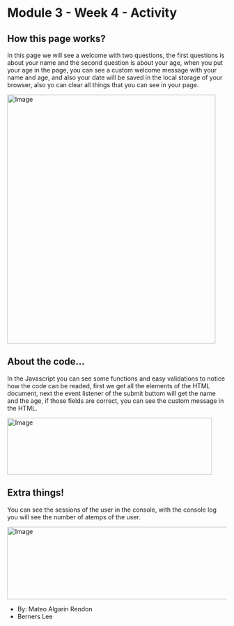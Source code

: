 #  Module 3 - Week 4 - Activity

## How this page works?

In this page we will see a welcome with two questions, the first questions is about your name and the second question is about your age, when you put your age in the page, you can see a custom welcome message with your name and age, and also your date will be saved in the local storage of your browser, also yo can clear all things that you can see in your page.

<img width="478" height="571" alt="Image" src="https://github.com/user-attachments/assets/8b5f1d5c-dff7-47bc-9d19-5f1289302663" />

## About the code...

In the Javascript you can see some functions and easy validations to notice how the code can be readed, first we get all the elements of the HTML document, next the event listener of the submit buttom will get the name and the age, if those fields are correct, you can see the custom message in the HTML.

<img width="470" height="130" alt="Image" src="https://github.com/user-attachments/assets/b5a3651d-e8e1-46c7-958c-e8809fd622c7" />

## Extra things!

You can see the sessions of the user in the console, with the console log you will see the number of atemps of the user.

<img width="1052" height="166" alt="Image" src="https://github.com/user-attachments/assets/aa31be0e-f599-4c40-a50c-010179351b7e" />

- By: Mateo Algarin Rendon
- Berners Lee
